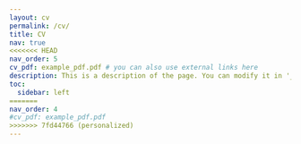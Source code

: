 ```yaml
---
layout: cv
permalink: /cv/
title: CV
nav: true
<<<<<<< HEAD
nav_order: 5
cv_pdf: example_pdf.pdf # you can also use external links here
description: This is a description of the page. You can modify it in '_pages/cv.md'. You can also change or remove the top pdf download button.
toc:
  sidebar: left
=======
nav_order: 4
#cv_pdf: example_pdf.pdf
>>>>>>> 7fd44766 (personalized)
---
```

